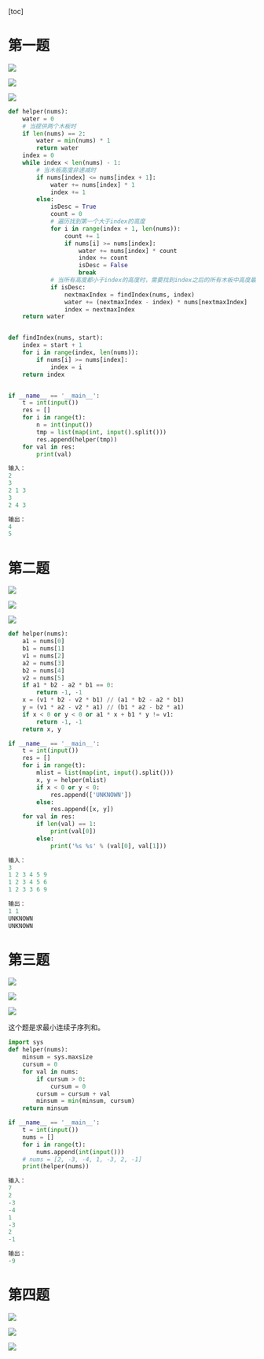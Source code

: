 [toc]

# 第一题
![](https://raw.githubusercontent.com/Andr-Robot/iMarkdownPhotos/master/Res/sxf1_1.png)

![](https://raw.githubusercontent.com/Andr-Robot/iMarkdownPhotos/master/Res/sxf1_2.png)

![](https://raw.githubusercontent.com/Andr-Robot/iMarkdownPhotos/master/Res/sxf1_3.png)


```python
def helper(nums):
    water = 0
    # 当提供两个木板时
    if len(nums) == 2:
        water = min(nums) * 1
        return water
    index = 0
    while index < len(nums) - 1:
        # 当木板高度非递减时
        if nums[index] <= nums[index + 1]:
            water += nums[index] * 1
            index += 1
        else:
            isDesc = True
            count = 0
            # 遍历找到第一个大于index的高度
            for i in range(index + 1, len(nums)):
                count += 1
                if nums[i] >= nums[index]:
                    water += nums[index] * count
                    index += count
                    isDesc = False
                    break
            # 当所有高度都小于index的高度时，需要找到index之后的所有木板中高度最高的
            if isDesc:
                nextmaxIndex = findIndex(nums, index)
                water += (nextmaxIndex - index) * nums[nextmaxIndex]
                index = nextmaxIndex
    return water


def findIndex(nums, start):
    index = start + 1
    for i in range(index, len(nums)):
        if nums[i] >= nums[index]:
            index = i
    return index


if __name__ == '__main__':
    t = int(input())
    res = []
    for i in range(t):
        n = int(input())
        tmp = list(map(int, input().split()))
        res.append(helper(tmp))
    for val in res:
        print(val)

输入：
2
3
2 1 3
3
2 4 3

输出：
4
5
```


# 第二题
![](https://raw.githubusercontent.com/Andr-Robot/iMarkdownPhotos/master/Res/sxf2_1.png)

![](https://raw.githubusercontent.com/Andr-Robot/iMarkdownPhotos/master/Res/sxf2_2.png)

![](https://raw.githubusercontent.com/Andr-Robot/iMarkdownPhotos/master/Res/sxf2_3.png)

```python
def helper(nums):
    a1 = nums[0]
    b1 = nums[1]
    v1 = nums[2]
    a2 = nums[3]
    b2 = nums[4]
    v2 = nums[5]
    if a1 * b2 - a2 * b1 == 0:
        return -1, -1
    x = (v1 * b2 - v2 * b1) // (a1 * b2 - a2 * b1)
    y = (v1 * a2 - v2 * a1) // (b1 * a2 - b2 * a1)
    if x < 0 or y < 0 or a1 * x + b1 * y != v1:
        return -1, -1
    return x, y

if __name__ == '__main__':
    t = int(input())
    res = []
    for i in range(t):
        mlist = list(map(int, input().split()))
        x, y = helper(mlist)
        if x < 0 or y < 0:
            res.append(['UNKNOWN'])
        else:
            res.append([x, y])
    for val in res:
        if len(val) == 1:
            print(val[0])
        else:
            print('%s %s' % (val[0], val[1]))

输入：
3
1 2 3 4 5 9
1 2 3 4 5 6
1 2 3 3 6 9

输出：
1 1
UNKNOWN
UNKNOWN
```


# 第三题
![](https://raw.githubusercontent.com/Andr-Robot/iMarkdownPhotos/master/Res/sxf3_1.png)

![](https://raw.githubusercontent.com/Andr-Robot/iMarkdownPhotos/master/Res/sxf3_2.png)

![](https://raw.githubusercontent.com/Andr-Robot/iMarkdownPhotos/master/Res/sxf3_3.png)

这个题是求最小连续子序列和。

```python
import sys
def helper(nums):
    minsum = sys.maxsize
    cursum = 0
    for val in nums:
        if cursum > 0:
            cursum = 0
        cursum = cursum + val
        minsum = min(minsum, cursum)
    return minsum

if __name__ == '__main__':
    t = int(input())
    nums = []
    for i in range(t):
        nums.append(int(input()))
    # nums = [2, -3, -4, 1, -3, 2, -1]
    print(helper(nums))

输入：
7
2
-3
-4
1
-3
2
-1

输出：
-9
```

# 第四题
![](https://raw.githubusercontent.com/Andr-Robot/iMarkdownPhotos/master/Res/sxf4_1.png)

![](https://raw.githubusercontent.com/Andr-Robot/iMarkdownPhotos/master/Res/sxf4_2.png)

![](https://raw.githubusercontent.com/Andr-Robot/iMarkdownPhotos/master/Res/sxf4_3.png)